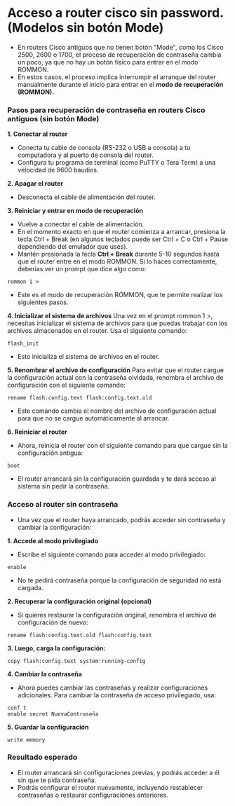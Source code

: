 # Acceso a router cisco sin password. (Modelos sin botón Mode)
- En routers Cisco antiguos que no tienen botón "Mode", como los Cisco 2500, 2600 o 1700, el proceso de recuperación de contraseña cambia un poco, ya que no hay un botón físico para entrar en el modo ROMMON.
- En estos casos, el proceso implica interrumpir el arranque del router manualmente durante el inicio para entrar en el **modo de recuperación (ROMMON).**

###  Pasos para recuperación de contraseña en routers Cisco antiguos (sin botón Mode)
**1. Conectar al router**
- Conecta tu cable de consola (RS-232 o USB a consola) a tu computadora y al puerto de consola del router.
- Configura tu programa de terminal (como PuTTY o Tera Term) a una velocidad de 9600 baudios.

**2. Apagar el router**
- Desconecta el cable de alimentación del router.

**3. Reiniciar y entrar en modo de recuperación**
- Vuelve a conectar el cable de alimentación.
- En el momento exacto en que el router comienza a arrancar, presiona la tecla Ctrl + Break (en algunos teclados puede ser Ctrl + C o Ctrl + Pause dependiendo del emulador que uses).
- Mantén presionada la tecla **Ctrl + Break** durante 5-10 segundos hasta que el router entre en el modo ROMMON. Si lo haces correctamente, deberías ver un prompt que dice algo como:
```
rommon 1 >
```
- Este es el modo de recuperación ROMMON, que te permite realizar los siguientes pasos.

**4. Inicializar el sistema de archivos**
Una vez en el prompt rommon 1 >, necesitas inicializar el sistema de archivos para que puedas trabajar con los archivos almacenados en el router. Usa el siguiente comando:
```
flash_init
```
- Esto inicializa el sistema de archivos en el router.

**5. Renombrar el archivo de configuración**
Para evitar que el router cargue la configuración actual con la contraseña olvidada, renombra el archivo de configuración con el siguiente comando:
```
rename flash:config.text flash:config.text.old
```
- Este comando cambia el nombre del archivo de configuración actual para que no se cargue automáticamente al arrancar.

**6. Reiniciar el router**
- Ahora, reinicia el router con el siguiente comando para que cargue sin la configuración antigua:
```
boot
```
- El router arrancará sin la configuración guardada y te dará acceso al sistema sin pedir la contraseña.

### Acceso al router sin contraseña
- Una vez que el router haya arrancado, podrás acceder sin contraseña y cambiar la configuración:

**1. Accede al modo privilegiado**
- Escribe el siguiente comando para acceder al modo privilegiado:
```
enable
```
- No te pedirá contraseña porque la configuración de seguridad no está cargada.

**2. Recuperar la configuración original (opcional)**
- Si quieres restaurar la configuración original, renombra el archivo de configuración de nuevo:
```
rename flash:config.text.old flash:config.text
```
**3. Luego, carga la configuración:**
```
copy flash:config.text system:running-config
```
**4. Cambiar la contraseña**
- Ahora puedes cambiar las contraseñas y realizar configuraciones adicionales. Para cambiar la contraseña de acceso privilegiado, usa:
```
conf t
enable secret NuevaContraseña
```
**5. Guardar la configuración**
```
write memory
```
### Resultado esperado
- El router arrancará sin configuraciones previas, y podrás acceder a él sin que te pida contraseña.
- Podrás configurar el router nuevamente, incluyendo restablecer contraseñas o restaurar configuraciones anteriores.

